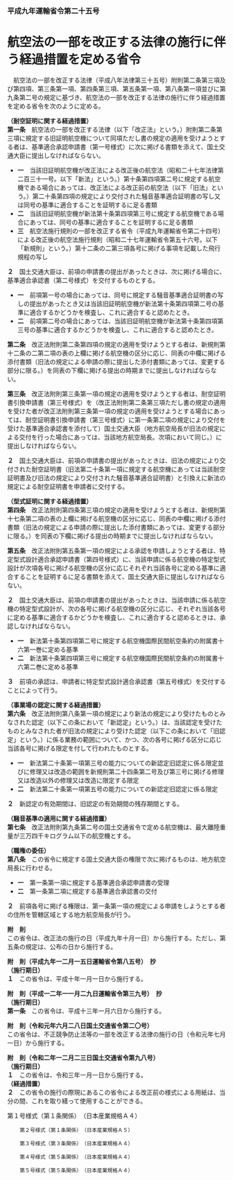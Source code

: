 ### 平成九年運輸省令第二十五号  
# 航空法の一部を改正する法律の施行に伴う経過措置を定める省令  
　航空法の一部を改正する法律（平成八年法律第三十五号）附則第二条第三項及び第四項、第三条第一項、第四条第三項、第五条第一項、第八条第一項並びに第九条第二号の規定に基づき、航空法の一部を改正する法律の施行に伴う経過措置を定める省令を次のように定める。  
  
**（耐空証明に関する経過措置）**  
**第一条**　航空法の一部を改正する法律（以下「改正法」という。）附則第二条第三項に規定する旧証明航空機について同項ただし書の規定の適用を受けようとする者は、基準適合承認申請書（第一号様式）に次に掲げる書類を添えて、国土交通大臣に提出しなければならない。  
* **一**　当該旧証明航空機が改正法による改正後の航空法（昭和二十七年法律第二百三十一号。以下「新法」という。）第十条第四項第二号に規定する航空機である場合にあっては、改正法による改正前の航空法（以下「旧法」という。）第二十条第四項の規定により交付された騒音基準適合証明書の写し又は同号の基準に適合することを証明するに足る書類  
* **二**　当該旧証明航空機が新法第十条第四項第三号に規定する航空機である場合にあっては、同号の基準に適合することを証明するに足る書類  
* **三**　航空法施行規則の一部を改正する省令（平成九年運輸省令第二十四号）による改正後の航空法施行規則（昭和二十七年運輸省令第五十六号。以下「新規則」という。）第十二条の二第三項各号に掲げる事項を記載した飛行規程の写し  
  
**２**　国土交通大臣は、前項の申請書の提出があったときは、次に掲げる場合に、基準適合承認書（第二号様式）を交付するものとする。  
* **一**　前項第一号の場合にあっては、同号に規定する騒音基準適合証明書の写しの提出があったとき又は当該旧証明航空機が新法第十条第四項第二号の基準に適合するかどうかを検査し、これに適合すると認めたとき。  
* **二**　前項第二号の場合にあっては、当該旧証明航空機が新法第十条第四項第三号の基準に適合するかどうかを検査し、これに適合すると認めたとき。  
  
**第二条**　改正法附則第二条第四項の規定の適用を受けようとする者は、新規則第十二条の二第二項の表の上欄に掲げる航空機の区分に応じ、同表の中欄に掲げる添付書類（旧法の規定による申請の際に提出した添付書類にあっては、変更する部分に限る。）を同表の下欄に掲げる提出の時期までに提出しなければならない。  
  
**第三条**　改正法附則第三条第一項の規定の適用を受けようとする者は、耐空証明書引換申請書（第三号様式）を（改正法附則第二条第三項ただし書の規定の適用を受けた者が改正法附則第三条第一項の規定の適用を受けようとする場合にあっては、耐空証明書引換申請書（第三号様式）に第一条第二項の規定により交付を受けた基準適合承認書を添付して）国土交通大臣（地方航空局長が旧法の規定による交付を行った場合にあっては、当該地方航空局長。次項において同じ。）に提出しなければならない。  
  
**２**　国土交通大臣は、前項の申請書の提出があったときは、旧法の規定により交付された耐空証明書（旧法第二十条第一項に規定する航空機にあっては当該耐空証明書及び旧法の規定により交付された騒音基準適合証明書）と引換えに新法の規定による耐空証明書を申請者に交付する。  
  
**（型式証明に関する経過措置）**  
**第四条**　改正法附則第四条第三項の規定の適用を受けようとする者は、新規則第十七条第二項の表の上欄に掲げる航空機の区分に応じ、同表の中欄に掲げる添付書類（旧法の規定による申請の際に提出した添付書類にあっては、変更する部分に限る。）を同表の下欄に掲げる提出の時期までに提出しなければならない。  
  
**第五条**　改正法附則第五条第一項の規定による承認を申請しようとする者は、特定型式設計適合承認申請書（第四号様式）に、当該申請に係る航空機の特定型式設計が次項各号に掲げる航空機の区分に応じそれぞれ当該各号に定める基準に適合することを証明するに足る書類を添えて、国土交通大臣に提出しなければならない。  
  
**２**　国土交通大臣は、前項の申請書の提出があったときは、当該申請に係る航空機の特定型式設計が、次の各号に掲げる航空機の区分に応じ、それぞれ当該各号に定める基準に適合するかどうかを検査し、これに適合すると認めるときは、承認しなければならない。  
* **一**　新法第十条第四項第二号に規定する航空機国際民間航空条約の附属書十六第一巻に定める基準  
* **二**　新法第十条第四項第三号に規定する航空機国際民間航空条約の附属書十六第二巻に定める基準  
  
**３**　前項の承認は、申請者に特定型式設計適合承認書（第五号様式）を交付することによって行う。  
  
**（事業場の認定に関する経過措置）**  
**第六条**　改正法附則第八条第一項の規定により新法の規定により受けたものとみなされた認定（以下この条において「新認定」という。）は、当該認定を受けたものとみなされた者が旧法の規定により受けた認定（以下この条において「旧認定」という。）に係る業務の範囲について、かつ、次の各号に掲げる区分に応じ当該各号に掲げる限定を付して行われたものとする。  
* **一**　新法第二十条第一項第三号の能力についての新認定旧認定に係る限定並びに修理又は改造の範囲を新規則第二十四条第二号及び第三号に掲げる修理又は改造以外の修理又は改造に限定する限定  
* **二**　新法第二十条第一項第五号の能力についての新認定旧認定に係る限定  
  
**２**　新認定の有効期間は、旧認定の有効期間の残存期間とする。  
  
**（騒音基準の適用に関する経過措置）**  
**第七条**　改正法附則第九条第二号の国土交通省令で定める航空機は、最大離陸重量が三万四千キログラム以下の航空機とする。  
  
**（職権の委任）**  
**第八条**　この省令に規定する国土交通大臣の権限で次に掲げるものは、地方航空局長に行わせる。  
* **一**　第一条第一項に規定する基準適合承認申請書の受理  
* **二**　第一条第二項に規定する基準適合承認書の交付  
  
**２**　前項各号に掲げる権限は、第一条第一項の規定による申請をしようとする者の住所を管轄区域とする地方航空局長が行う。  
  
**附　則**  
この省令は、改正法の施行の日（平成九年十月一日）から施行する。ただし、第五条の規定は、公布の日から施行する。  
  
**附　則（平成九年一二月一五日運輸省令第八五号）　抄**  
**（施行期日）**  
**１**　この省令は、平成十年一月一日から施行する。  
  
**附　則（平成一二年一一月二九日運輸省令第三九号）　抄**  
**（施行期日）**  
**第一条**　この省令は、平成十三年一月六日から施行する。  
  
**附　則（令和元年六月二八日国土交通省令第二〇号）**  
この省令は、不正競争防止法等の一部を改正する法律の施行の日（令和元年七月一日）から施行する。  
  
**附　則（令和二年一二月二三日国土交通省令第九八号）**  
**（施行期日）**  
**１**　この省令は、令和三年一月一日から施行する。  
**（経過措置）**  
**２**　この省令の施行の際現にあるこの省令による改正前の様式による用紙は、当分の間、これを取り繕って使用することができる。  
  
第１号様式（第１条関係）　（日本産業規格Ａ４）
          
        第２号様式（第１条関係）　（日本産業規格Ａ５）
          
        第３号様式（第３条関係）　（日本産業規格Ａ４）
          
        第４号様式（第５条関係）　（日本産業規格Ａ４）
          
        第５号様式（第５条関係）　（日本産業規格Ａ４）
          
        